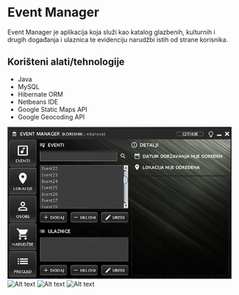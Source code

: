 # Event Manager

Event Manager je aplikacija koja služi kao katalog glazbenih, kulturnih i drugih događanja i ulaznica te evidenciju narudžbi istih od strane korisnika.

## Korišteni alati/tehnologije

* Java
* MySQL
* Hibernate ORM
* Netbeans IDE
* Google Static Maps API
* Google Geocoding API


![Alt text](screenshots/ss01.png?raw=true "events")
![Alt text](ss02.png?raw=true "tickets")
![Alt text](ss03.png?raw=true "locations")
![Alt text](ss04.png?raw=true "users")
